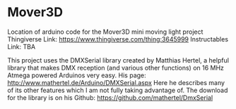 # Mover3D
Location of arduino code for the Mover3D mini moving light project
Thingiverse Link: https://www.thingiverse.com/thing:3645999
Instructables Link: TBA

This project uses the DMXSerial library created by Matthias Hertel, a helpful library that makes DMX reception (and various other functions) on 16 MHz Atmega powered Arduinos very easy. His page: http://www.mathertel.de/Arduino/DMXSerial.aspx
Here he describes many of its other features which I am not fully taking advantage of. 
The download for the library is on his Github: https://github.com/mathertel/DmxSerial
